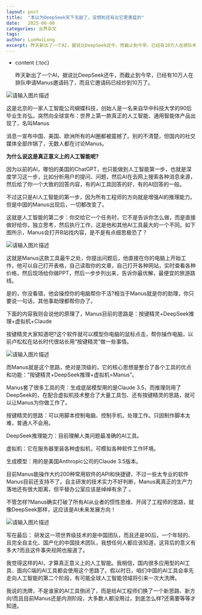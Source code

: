```yaml
---
layout: post
title:  "本以为DeepSeek天下无敌了，没想到还有比它更勇猛的"
date:   2025-06-08
categories: 业界杂文
tags: 
author: LuoHuiLong
excerpt: 昨天新出了一个AI，据说比DeepSeek还牛，而截止到今早，已经有10万人在排队申请Manus邀请码了，而且它邀请码已经炒到10万了。因为以前的AI，哪怕的美国的ChatGPT，也只能做到人工智能第一步，也就是深度学习这一步，比如分析用户的提问、问题，然后AI在去网上搜索各种消息来源，然后给了你一个大致的回答内容，有的AI工具回答的好，有的AI回答的一般。
---
```


* content
{:toc}


  昨天新出了一个AI，据说比DeepSeek还牛，而截止到今早，已经有10万人在排队申请Manus邀请码了，而且它邀请码已经炒到10万了。

![请输入图片描述][1]

这是北京的一家人工智能公司蝴蝶科技，创始人是一名来自华中科技大学的90后毕业生肖弘，突然向全球宣布：世界上第一款真正的人工智能、通用智能体产品出现了，名叫Manus

消息一宣布中国、美国、欧洲所有的AI圈都被震撼了。别的不清楚，但国内的社交媒体全部炸锅了，无数人都在讨论Manus。

**为什么说这是真正意义上的人工智能呢?**

因为以前的AI，哪怕的美国的ChatGPT，也只能做到人工智能第一步，也就是深度学习这一步，比如分析用户的提问、问题，然后AI在去网上搜索各种消息来源，然后给了你一个大致的回答内容，有的AI工具回答的好，有的AI回答的一般。

不过这只是AI人工智能的第一步，因为所有工程师的方向就是增强AI的推理能力。但是中国的Manus出现后，一切都改变了。

这就是人工智能的第二步：你交给它一个任务时，它不是告诉你怎么做，而是直接做好给你，独立思考，然后执行工作，这是他和其他AI工具最大的一个不同。如下图所示，Manus会打开B站找内容，是不是有点细思极恐了？

![请输入图片描述][2]

这就是Manus这款工具最牛之处，你提出问题后，他直接在你的电脑上开始工作，他可以自己打开表格，自己读取你的文章，自己打开各种网站，实时查看各种价格，然后现场给你做PPT，然后一步步列出来，告诉你最优解，最便宜的旅游路线。

是的，你没看错，他会操控你的电脑帮你干活?相当于Manus就是你的助理，你只要说一句话，其他事助理都帮你办了。

下面的内容我则会说他的原理了，Manus目前的思路是：按键精灵+DeepSeek推理+虚拟机+Claude

按键精灵大家知道吧?这个软件就可以模型你电脑的鼠标点击，帮你操作电脑，以前卢松松在站长时代很站长用“按键精灵”做一些事情。

![请输入图片描述][3]

而Manus就是这个思路，绝对是顶级的，它的核心思想是整合了各个工具的优点和功能：“按键精灵+DeepSeek推理+虚拟机=Manus”。

Manus套了很多工具的壳：生成底层模型用的是Claude 3.5，而推理则用了DeepSeek的，在配合虚拟机技术整合了大量工具包、还有按键精灵的思路，就可以让Manus为你做工作了。

按键精灵的思路：可以用脚本控制电脑、控制手机，处理工作。只因制作脚本太难，普通人不会用。

DeepSeek推理能力：目前理解人类问题最准确的AI工具。

虚拟机：它在服务器里装各种虚拟机，可模拟各种软件工作环境。

生成模型：用的是美国Anthropic公司的Claude 3.5版本。

目前Manus能操作大约200种常用软件的API和快捷键，不过一些太专业的软件Manus目前还支持不了。自主研发的技术实力不好判断，Manus离真正的生产力落地还有很大距离，但平替办公室应该是绰绰有余了 。

不管怎样?Manus确实打破了所有AI从业者的惯性思维、开阔了工程师的思路，就像DeepSeek那样，这应该是AI未来发展方向！

![请输入图片描述][4]

写在最后：
研发这一项世界级技术的是中国团队，而且还是90后，一个年轻的、且完全自主化、国产化的中国技术团队，我想任何人都应该知道，这背后的意义有多大?而且这件事央视网也报道了。

我觉得这样的AI，才算真正意义上的人工智能。我相信，国内很多应用型的AI工具、面向C端的AI工具都会使用这个思路了。假以时日，咱们中国的AI工具会率先走向人工智能的第二个阶段，有可能全球人工智能领域将引来一次大洗牌。

我说的洗牌，不是谁家的AI工具倒闭了，而是给AI工程师们换了一个新思路、新方向!而且目前Manus还是内测阶段，大多数人都没用过，到底怎么样?还需要等等才知道。

  [1]: https://images.lusongsong.com/zb_users/upload/2025/03/202503078492_414.png
  [2]: https://images.lusongsong.com/zb_users/upload/2025/03/202503075513_426.jpg
  [3]: https://images.lusongsong.com/zb_users/upload/2025/03/202503075135_373.jpg
  [4]: https://images.lusongsong.com/zb_users/upload/2025/03/202503076865_975.png
